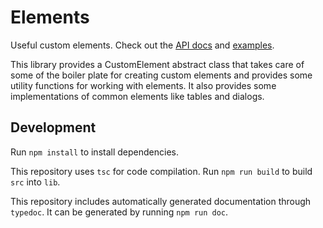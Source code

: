# Elements

Useful custom elements. Check out the [API docs][API] and [examples][Examples].

[API]: https://tjb346.github.io/Elements/api

[Examples]: https://tjb346.github.io/Elements/examples

This library provides a CustomElement abstract class that takes care of some
of the boiler plate for creating custom elements and provides some utility functions
for working with elements. It also provides some implementations of common elements
like tables and dialogs.

## Development

Run `npm install` to install dependencies.

This repository uses `tsc` for code compilation. Run `npm run build` to build `src` into `lib`.

This repository includes automatically generated documentation through `typedoc`. It can be generated by running `npm run doc`.
